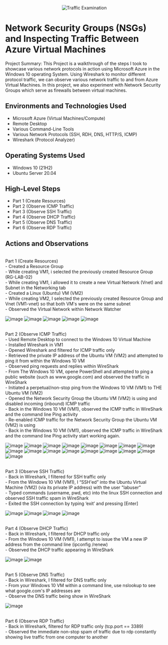 <p align="center">
<img src="https://i.imgur.com/Ua7udoS.png" alt="Traffic Examination"/>
</p>

<h1>Network Security Groups (NSGs) and Inspecting Traffic Between Azure Virtual Machines</h1>
Project Summary: This Project is a walkthrough of the steps I took to showcase various network protocols in action using Microsoft Azure in the Windows 10 operating System. Using Wireshark to monitor different protocol traffic, we can observe various network traffic to and from Azure Virtual Machines. In this project, we also experiment with Network Security Groups which serve as firewalls between virtual machines.


<h2>Environments and Technologies Used</h2>

- Microsoft Azure (Virtual Machines/Compute)
- Remote Desktop
- Various Command-Line Tools
- Various Network Protocols (SSH, RDH, DNS, HTTP/S, ICMP)
- Wireshark (Protocol Analyzer)

<h2>Operating Systems Used </h2>

- Windows 10 (21H2)
- Ubuntu Server 20.04

<h2>High-Level Steps</h2>

- Part 1 (Create Resources)
- Part 2 (Observe ICMP Traffic)
- Part 3 (Observe SSH Traffic)
- Part 4 (Observe DHCP Traffic)
- Part 5 (Observe DNS Traffic)
- Part 6 (Observe RDP Traffic)

<h2>Actions and Observations</h2>

<p>
<br>Part 1 (Create Resources) </b>
  <br> - Created a Resource Group </b>
  <br> - While creating VM1, i selected the previously created Resource Group (RG-LAB-02)  </b>
  <br> - While creating VM1, i allowed it to create a new Virtual Network (Vnet) and Subnet in the Networking tab </b>
  <br> - Created a Linux (Ubuntu) VM (VM2) </b>
  <br> - While creating VM2, I selected the previously created Resource Group and Vnet (VM1-vnet) so that both VM's were on the same subnet </b>
  <br> - Observed the Virtual Network within Network Watcher </b>
</p>

![image](https://github.com/IZEK4K/azure-network-protocols/assets/90485066/0a384cfc-02d4-49b9-a4f9-b9d3c56490a8)
![image](https://github.com/IZEK4K/azure-network-protocols/assets/90485066/59e7b50a-bb16-43ae-aa16-25fbfe9216c9)
![image](https://github.com/IZEK4K/azure-network-protocols/assets/90485066/95c6a122-4d52-42e8-88c4-cf5459b0e6d4)
![image](https://github.com/IZEK4K/azure-network-protocols/assets/90485066/53bea237-6e0d-4853-8036-f534e92e6ee7)
![image](https://github.com/IZEK4K/azure-network-protocols/assets/90485066/ce090105-6100-47e4-b81f-98fabca5582a)

<p>
<br> Part 2 (Observe ICMP Traffic) </b>
  <br> - Used Remote Desktop to connect to the Windows 10 Virtual Machine </b>
  <br> - Installed Wireshark in VM1 </b>
  <br> - Opened Wireshark and filtered for ICMP traffic only </b>
  <br> - Retrieved the private IP address of the Ubuntu VM (VM2) and attempted to ping it from within the Windows 10 VM
 </b>
  <br> - Observed ping requests and replies within WireShark </b>
  <br> - From The Windows 10 VM, opene PowerShell and attempted to ping a public website (such as www.google.com) and observed the traffic in WireShark </b>
  <br> - Initiated a perpetual/non-stop ping from the Windows 10 VM (VM1) to THE Ubuntu VM (VM2)
 </b>
 <br> - Opened the Network Security Group the Ubuntu VM (VM2) is using and disabled incoming (inbound) ICMP traffic
 </b>
  <br> - Back in the Windows 10 VM (VM1), observed the ICMP traffic in WireShark and the command line Ping activity
 </b>
 <br> - Re-enabled ICMP traffic for the Network Security Group the Ubuntu VM (VM2) is using
 </b>
  <br> - Back in the Windows 10 VM (VM1), observed the ICMP traffic in WireShark and the command line Ping activity start working again.
 </b>
</p>

![image](https://github.com/IZEK4K/azure-network-protocols/assets/90485066/b11070be-6790-42ef-9bd2-d1cbc1ada10c)
![image](https://github.com/IZEK4K/azure-network-protocols/assets/90485066/a4d6b9bd-f28f-4b56-ba85-7906ad9b4d02)
![image](https://github.com/IZEK4K/azure-network-protocols/assets/90485066/e7f89882-07c1-4162-aa7f-09bbf6676a3b)
![image](https://github.com/IZEK4K/azure-network-protocols/assets/90485066/5fe1f5a4-c02f-4cd6-b5a1-c839293671f7)
![image](https://github.com/IZEK4K/azure-network-protocols/assets/90485066/8adfe425-fbeb-42eb-b305-d90be3111be5)
![image](https://github.com/IZEK4K/azure-network-protocols/assets/90485066/de99e1d4-4088-4776-94f1-3e6224ef45ce)
![image](https://github.com/IZEK4K/azure-network-protocols/assets/90485066/50c88859-7d5a-4c7d-a0f5-9eedc5802fc9)
![image](https://github.com/IZEK4K/azure-network-protocols/assets/90485066/c0c9c703-d8c9-4c67-9175-65d6537132d1)
![image](https://github.com/IZEK4K/azure-network-protocols/assets/90485066/a357b375-e2a1-4b12-bd51-18f98585e061)
![image](https://github.com/IZEK4K/azure-network-protocols/assets/90485066/1c7b5395-dccb-4a33-a450-ce53694debca)
![image](https://github.com/IZEK4K/azure-network-protocols/assets/90485066/2ccc1dd3-e3e3-4b89-bacb-7ca6ecb549a8)
![image](https://github.com/IZEK4K/azure-network-protocols/assets/90485066/471317d2-c541-42ce-9b2b-d585f3dfea66)
![image](https://github.com/IZEK4K/azure-network-protocols/assets/90485066/2a6d0127-6d1d-4e24-b6bb-95e3d5531a63)
![image](https://github.com/IZEK4K/azure-network-protocols/assets/90485066/74bda05c-4564-4977-884b-a3ee2d321376)
![image](https://github.com/IZEK4K/azure-network-protocols/assets/90485066/7fa45b28-122b-415e-9c19-48812b22ff89)
![image](https://github.com/IZEK4K/azure-network-protocols/assets/90485066/a0db6665-5ae2-4e5b-962d-1c44ce9445eb)
![image](https://github.com/IZEK4K/azure-network-protocols/assets/90485066/a6114203-5072-4d82-a6db-128e2696df9f)




<p>
<br> Part 3 (Observe SSH Traffic) </b>
  <br> - Back in Wireshark, I filtered for SSH traffic only </b>
  <br> - From the Windows 10 VM (VM1), I “SSH'ed” into the Ubuntu Virtual Machine (VM2) (via its private IP address) with the user "labuser"
  </b>
  <br> - Typed commands (username, pwd, etc) into the linux SSH connection and observed SSH traffic spam in WireShark
 </b>
 <br> - Exited the SSH connection by typing ‘exit’ and pressing [Enter]
 </b>
</p>

![image](https://github.com/IZEK4K/azure-network-protocols/assets/90485066/4f46a313-fdd5-47aa-89df-ec2c5580b45f)
![image](https://github.com/IZEK4K/azure-network-protocols/assets/90485066/bad78c38-8475-4f56-bc80-c6e0f9bd6fd2)
![image](https://github.com/IZEK4K/azure-network-protocols/assets/90485066/3a829fba-83ce-4435-a789-72e62e75df4c)
![image](https://github.com/IZEK4K/azure-network-protocols/assets/90485066/249c948c-6993-4720-a918-892c871b81e2)



<p>
<br> Part 4 (Observe DHCP Traffic) </b>
  <br> - Back in Wireshark, I filtered for DHCP traffic only </b>
  <br> - From the Windows 10 VM (VM1), I attempt to issue the VM a new IP address from the command line (ipconfig /renew)  </b>
  <br> - Observed the DHCP traffic appearing in WireShark </b>
</p>

![image](https://github.com/IZEK4K/azure-network-protocols/assets/90485066/d2c3240f-c91f-4649-8c6f-b939b567e2ed)
![image](https://github.com/IZEK4K/azure-network-protocols/assets/90485066/4ff573ea-6339-41ea-9932-350d29ca6a0b)



<p>
<br> Part 5 (Observe DNS Traffic) </b>
  <br> - Back in Wireshark, I filtered for DNS traffic only </b>
  <br> - From your Windows 10 VM within a command line, use nslookup to see what google.com's IP addresses are </b>
  <br> - Observe the DNS traffic being show in WireShark </b>
</p>

![image](https://github.com/IZEK4K/azure-network-protocols/assets/90485066/7bcf79e6-7e6e-45b1-bf33-b26b5ad1b713)


<p>
<br> Part 6 (Observe RDP Traffic) </b>
  <br> - Back in Wireshark, filtered for RDP traffic only (tcp.port == 3389) </b>
  <br> - Observed the immediate non-stop spam of traffic due to rdp constantly showing live traffic from one computer to another </b>
</p>













